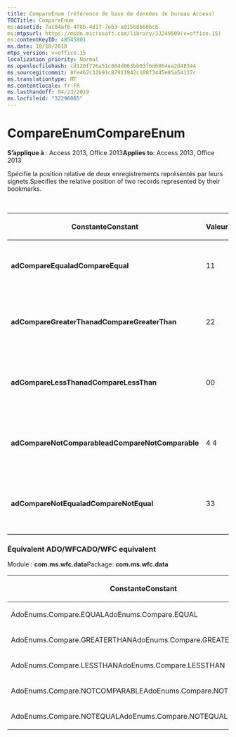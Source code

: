 ```yaml
---
title: CompareEnum (référence de base de données de bureau Access)
TOCTitle: CompareEnum
ms:assetid: 7ac84af6-4f8b-4d1f-7eb3-a015b8b60bc6
ms:mtpsurl: https://msdn.microsoft.com/library/JJ249509(v=office.15)
ms:contentKeyID: 48545801
ms.date: 10/18/2018
mtps_version: v=office.15
localization_priority: Normal
ms.openlocfilehash: cd120f726a51c884d063bb03f6d6864ea2d48344
ms.sourcegitcommit: 8fe462c32b91c87911942c188f3445e85a54137c
ms.translationtype: MT
ms.contentlocale: fr-FR
ms.lasthandoff: 04/23/2019
ms.locfileid: "32296065"
---
```

# <a name="compareenum"></a><span data-ttu-id="fbf74-102">CompareEnum</span><span class="sxs-lookup"><span data-stu-id="fbf74-102">CompareEnum</span></span>

<span data-ttu-id="fbf74-103">**S’applique à** : Access 2013, Office 2013</span><span class="sxs-lookup"><span data-stu-id="fbf74-103">**Applies to**: Access 2013, Office 2013</span></span>

<span data-ttu-id="fbf74-104">Spécifie la position relative de deux enregistrements représentés par leurs signets.</span><span class="sxs-lookup"><span data-stu-id="fbf74-104">Specifies the relative position of two records represented by their bookmarks.</span></span>

<br/>

<table>
<colgroup>
<col style="width: 33%" />
<col style="width: 33%" />
<col style="width: 33%" />
</colgroup>
<thead>
<tr class="header">
<th><p><span data-ttu-id="fbf74-105">Constante</span><span class="sxs-lookup"><span data-stu-id="fbf74-105">Constant</span></span></p></th>
<th><p><span data-ttu-id="fbf74-106">Valeur</span><span class="sxs-lookup"><span data-stu-id="fbf74-106">Value</span></span></p></th>
<th><p><span data-ttu-id="fbf74-107">Description</span><span class="sxs-lookup"><span data-stu-id="fbf74-107">Description</span></span></p></th>
</tr>
</thead>
<tbody>
<tr class="odd">
<td><p><span data-ttu-id="fbf74-108"><strong>adCompareEqual</strong></span><span class="sxs-lookup"><span data-stu-id="fbf74-108"><strong>adCompareEqual</strong></span></span></p></td>
<td><p><span data-ttu-id="fbf74-109">1</span><span class="sxs-lookup"><span data-stu-id="fbf74-109">1</span></span></p></td>
<td><p><span data-ttu-id="fbf74-110">Indique que les signets sont égaux.</span><span class="sxs-lookup"><span data-stu-id="fbf74-110">Indicates that the bookmarks are equal.</span></span></p></td>
</tr>
<tr class="even">
<td><p><span data-ttu-id="fbf74-111"><strong>adCompareGreaterThan</strong></span><span class="sxs-lookup"><span data-stu-id="fbf74-111"><strong>adCompareGreaterThan</strong></span></span></p></td>
<td><p><span data-ttu-id="fbf74-112">2</span><span class="sxs-lookup"><span data-stu-id="fbf74-112">2</span></span></p></td>
<td><p><span data-ttu-id="fbf74-113">Indique que le premier signet est situé après le second.</span><span class="sxs-lookup"><span data-stu-id="fbf74-113">Indicates that the first bookmark is after the second.</span></span></p></td>
</tr>
<tr class="odd">
<td><p><span data-ttu-id="fbf74-114"><strong>adCompareLessThan</strong></span><span class="sxs-lookup"><span data-stu-id="fbf74-114"><strong>adCompareLessThan</strong></span></span></p></td>
<td><p><span data-ttu-id="fbf74-115">0</span><span class="sxs-lookup"><span data-stu-id="fbf74-115">0</span></span></p></td>
<td><p><span data-ttu-id="fbf74-116">Indique que le premier signet est situé avant le second.</span><span class="sxs-lookup"><span data-stu-id="fbf74-116">Indicates that the first bookmark is before the second.</span></span></p></td>
</tr>
<tr class="even">
<td><p><span data-ttu-id="fbf74-117"><strong>adCompareNotComparable</strong></span><span class="sxs-lookup"><span data-stu-id="fbf74-117"><strong>adCompareNotComparable</strong></span></span></p></td>
<td><p><span data-ttu-id="fbf74-118">4 </span><span class="sxs-lookup"><span data-stu-id="fbf74-118">4</span></span></p></td>
<td><p><span data-ttu-id="fbf74-119">Indique que les signets ne peuvent être ouverts.</span><span class="sxs-lookup"><span data-stu-id="fbf74-119">Indicates that the bookmarks cannot be compared.</span></span></p></td>
</tr>
<tr class="odd">
<td><p><span data-ttu-id="fbf74-120"><strong>adCompareNotEqual</strong></span><span class="sxs-lookup"><span data-stu-id="fbf74-120"><strong>adCompareNotEqual</strong></span></span></p></td>
<td><p><span data-ttu-id="fbf74-121">3</span><span class="sxs-lookup"><span data-stu-id="fbf74-121">3</span></span></p></td>
<td><p><span data-ttu-id="fbf74-122">Indique que les signets ne sont ni égaux, ni classés.</span><span class="sxs-lookup"><span data-stu-id="fbf74-122">Indicates that the bookmarks are not equal and not ordered.</span></span></p></td>
</tr>
</tbody>
</table>


### <a name="adowfc-equivalent"></a><span data-ttu-id="fbf74-123">Équivalent ADO/WFC</span><span class="sxs-lookup"><span data-stu-id="fbf74-123">ADO/WFC equivalent</span></span>

<span data-ttu-id="fbf74-124">Module : **com.ms.wfc.data**</span><span class="sxs-lookup"><span data-stu-id="fbf74-124">Package: **com.ms.wfc.data**</span></span>

<table>
<colgroup>
<col style="width: 100%" />
</colgroup>
<thead>
<tr class="header">
<th><p><span data-ttu-id="fbf74-125">Constante</span><span class="sxs-lookup"><span data-stu-id="fbf74-125">Constant</span></span></p></th>
</tr>
</thead>
<tbody>
<tr class="odd">
<td><p><span data-ttu-id="fbf74-126">AdoEnums.Compare.EQUAL</span><span class="sxs-lookup"><span data-stu-id="fbf74-126">AdoEnums.Compare.EQUAL</span></span></p></td>
</tr>
<tr class="even">
<td><p><span data-ttu-id="fbf74-127">AdoEnums.Compare.GREATERTHAN</span><span class="sxs-lookup"><span data-stu-id="fbf74-127">AdoEnums.Compare.GREATERTHAN</span></span></p></td>
</tr>
<tr class="odd">
<td><p><span data-ttu-id="fbf74-128">AdoEnums.Compare.LESSTHAN</span><span class="sxs-lookup"><span data-stu-id="fbf74-128">AdoEnums.Compare.LESSTHAN</span></span></p></td>
</tr>
<tr class="even">
<td><p><span data-ttu-id="fbf74-129">AdoEnums.Compare.NOTCOMPARABLE</span><span class="sxs-lookup"><span data-stu-id="fbf74-129">AdoEnums.Compare.NOTCOMPARABLE</span></span></p></td>
</tr>
<tr class="odd">
<td><p><span data-ttu-id="fbf74-130">AdoEnums.Compare.NOTEQUAL</span><span class="sxs-lookup"><span data-stu-id="fbf74-130">AdoEnums.Compare.NOTEQUAL</span></span></p></td>
</tr>
</tbody>
</table>

